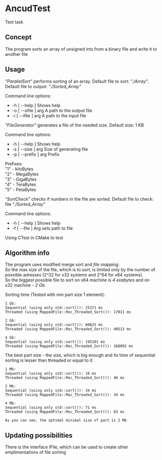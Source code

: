 # AncudTest

Test task

## Concept

The program sorts an array of unsigned ints from a binary file and write it to another file

## Usage

*"ParallelSort"* performs sorting of an array. Default file to sort: *"./Array"*. Default file to output: *"./Sorted_Array"*


Command line options:
* -h [ --help ] Shows help
* -o [ --ofile ] arg A path to the output file
* -i [ --ifile ] arg A path to the input file

*"FileGenerator"* generates a file of the needed size. Default size: 1 KB

Command line options:
* -h [ --help ] Shows help
* -s [ --size ] arg Size of generating file            
* -p [ --prefix ] arg Prefix

Prefixes:<br>
"1" - kiloBytes<br>
"2" - MegaBytes<br>
"3" - GigaBytes<br>
"4" - TeraBytes<br>
"5" - PetaBytes<br>

*"SortCheck"* checks if numbers in the file are sorted. Default file to check: file *"./Sorted_Array"*

Command line options:
* -h [ --help ] Shows help
* -f [ --file ] Arg sets path to file

Using CTest in CMake to test

## Algorithm info
The program uses modified merge sort and *file mapping*.<br> 
So the max size of the file, which is to sort, is limited only by the number of possible adresses (2^32 for x32 systems and 2^64 for x64 systems).<br>
So the biggest possible file to sort on x64 machine is *4 exabytes* and on x32 machine - *2 Gb*. <br>

 Sorting time (Tested with min part size 1 element):
    
    1 Gb:
    Sequential (using only std::sort()): 25371 ms
    Threaded (using MappedFile::Rec_Threaded_Sort()): 17011 ms

    2 Gb:
    Sequential (using only std::sort()): 60625 ms
    Threaded (using MappedFile::Rec_Threaded_Sort()): 40513 ms

    4 Gb:
    Sequential (using only std::sort()): 195101 ms
    Threaded (using MappedFile::Rec_Threaded_Sort()): 168092 ms

  The best part size - the size, which is big enough and its time of sequential sorting is lesser than threaded or equal to it:

    1 Mb:
    Sequential (using only std::sort()): 16 ms
    Threaded (using MappedFile::Rec_Threaded_Sort()): 46 ms

    2 Mb:
    Sequential (using only std::sort()): 34 ms
    Threaded (using MappedFile::Rec_Threaded_Sort()): 34 ms

    4 Mb:
    Sequential (using only std::sort()): 71 ms
    Threaded (using MappedFile::Rec_Threaded_Sort()): 63 ms

    As you can see, the optimal minimal size of part is 2 Mb
    
 ## Updating possibilities
 There is the interface IFile, which can be used to create other emplimentations of file sorting
